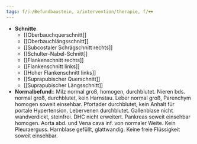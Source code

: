 ```yaml
---
tags: f/🩺/Befundbaustein, a/intervention/therapie, f/🕶️
---
```

- **Schnitte**
	- [[Oberbauchquerschnitt]]
	- [[Oberbauchlängsschnitt]]
	- [[Subcostaler Schrägschnitt rechts]]
	- [[Schulter-Nabel-Schnitt]]
	- [[Flankenschnitt rechts]]
	- [[Flankenschnitt links]]
	- [[Hoher Flankenschnitt links]]
	- [[Suprapubischer Querschnitt]]
	- [[Suprapubischer Längsschnitt]]
- **Normalbefund**:: Milz normal groß, homogen, durchblutet. Nieren bds. normal groß, durchblutet, kein Harnstau. Leber normal groß, Parenchym homogen soweit einsehbar. Pfortader durchblutet, kein Anhalt für portale Hypertension. Lebervenen durchblutet. Gallenblase nicht wandverdickt, steinfrei. DHC nicht erweitert. Pankreas soweit einsehbar homogen. Aorta abd. und Vena cava inf. von normaler Weite. Kein Pleuraerguss. Harnblase gefüllt, glattwandig. Keine freie Flüssigkeit soweit einsehbar.
